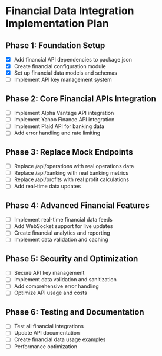 # Financial Data Integration Implementation Plan

## Phase 1: Foundation Setup
- [x] Add financial API dependencies to package.json
- [x] Create financial configuration module
- [x] Set up financial data models and schemas
- [ ] Implement API key management system

## Phase 2: Core Financial APIs Integration
- [ ] Implement Alpha Vantage API integration
- [ ] Implement Yahoo Finance API integration
- [ ] Implement Plaid API for banking data
- [ ] Add error handling and rate limiting

## Phase 3: Replace Mock Endpoints
- [ ] Replace /api/operations with real operations data
- [ ] Replace /api/banking with real banking metrics
- [ ] Replace /api/profits with real profit calculations
- [ ] Add real-time data updates

## Phase 4: Advanced Financial Features
- [ ] Implement real-time financial data feeds
- [ ] Add WebSocket support for live updates
- [ ] Create financial analytics and reporting
- [ ] Implement data validation and caching

## Phase 5: Security and Optimization
- [ ] Secure API key management
- [ ] Implement data validation and sanitization
- [ ] Add comprehensive error handling
- [ ] Optimize API usage and costs

## Phase 6: Testing and Documentation
- [ ] Test all financial integrations
- [ ] Update API documentation
- [ ] Create financial data usage examples
- [ ] Performance optimization
